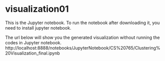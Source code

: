 # visualization01

This is the Jupyter notebook. 
To run the notebook after downloading it, you need to install jupyter notebook.

The url below will show you the generated visualization without running the codes in Jupyter notebook.
http://localhost:8888/notebooks/JupyterNotebook/CS%20765/Clustering%20Visualization_final.ipynb
